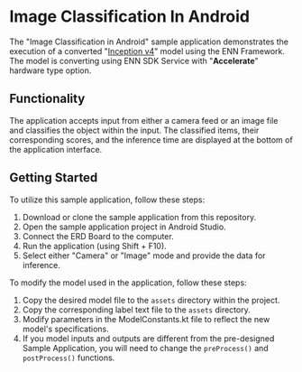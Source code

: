 # Image Classification In Android
The "Image Classification in Android" sample application demonstrates the execution of a converted "[Inception v4](https://tfhub.dev/tensorflow/lite-model/inception_v4_quant/1/default/1)" model using the ENN Framework.
The model is converting using ENN SDK Service with "**Accelerate**" hardware type option.

## Functionality
The application accepts input from either a camera feed or an image file and classifies the object within the input. 
The classified items, their corresponding scores, and the inference time are displayed at the bottom of the application interface.

## Getting Started
To utilize this sample application, follow these steps:
1. Download or clone the sample application from this repository.
2. Open the sample application project in Android Studio.
3. Connect the ERD Board to the computer.
4. Run the application (using Shift + F10).
5. Select either "Camera" or "Image" mode and provide the data for inference.

To modify the model used in the application, follow these steps:
1. Copy the desired model file to the `assets` directory within the project.
2. Copy the corresponding label text file to the `assets` directory.
3. Modify parameters in the ModelConstants.kt file to reflect the new model's specifications.
4. If you model inputs and outputs are different from the pre-designed Sample Application, you will need to change the `preProcess()` and `postProcess()` functions.
